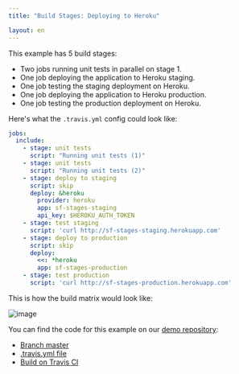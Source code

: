 ```yaml
---
title: "Build Stages: Deploying to Heroku"

layout: en
---
```


This example has 5 build stages:

* Two jobs running unit tests in parallel on stage 1.
* One job deploying the application to Heroku staging.
* One job testing the staging deployment on Heroku.
* One job deploying the application to Heroku production.
* One job testing the production deployment on Heroku.

Here's what the `.travis.yml` config could look like:

```yaml
jobs:
  include:
    - stage: unit tests
      script: "Running unit tests (1)"
    - stage: unit tests
      script: "Running unit tests (2)"
    - stage: deploy to staging
      script: skip
      deploy: &heroku
        provider: heroku
        app: sf-stages-staging
        api_key: $HEROKU_AUTH_TOKEN
    - stage: test staging
      script: 'curl http://sf-stages-staging.herokuapp.com'
    - stage: deploy to production
      script: skip
      deploy:
        <<: *heroku
        app: sf-stages-production
    - stage: test production
      script: 'curl http://sf-stages-production.herokuapp.com'
```

This is how the build matrix would look like:

![image](https://cloud.githubusercontent.com/assets/2208/25851681/fea7fe80-34c6-11e7-8d24-0831a80ca0f1.png)

You can find the code for this example on our [demo repository](https://github.com/travis-ci/build-stages-demo):

* [Branch master](https://github.com/travis-ci/build-stages-demo/tree/master)
* [.travis.yml file](https://github.com/travis-ci/build-stages-demo/blob/master/.travis.yml)
* [Build on Travis CI](https://travis-ci.org/travis-ci/build-stages-demo/builds/223978563)
